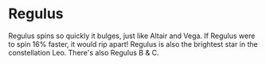 # Regulus

Regulus spins so quickly it bulges, just like Altair and Vega. If Regulus were
to spin 16% faster, it would rip apart! Regulus is also the brightest star in
the constellation Leo. There's also Regulus B & C.
